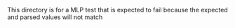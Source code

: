 This directory is for a MLP test that is expected to fail because the expected and parsed values will not match
